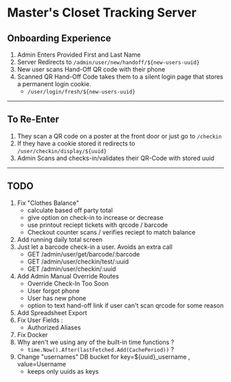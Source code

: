 # Master's Closet Tracking Server

## Onboarding Experience
1. Admin Enters Provided First and Last Name
2. Server Redirects to `/admin/user/new/handoff/${new-users-uuid}`
3. New user scans Hand-Off QR code with their phone
4. Scanned QR Hand-Off Code takes them to a silent login page that stores a permanent login cookie.
	- `/user/login/fresh/${new-users-uuid}`

---

## To Re-Enter
1. They scan a QR code on a poster at the front door or just go to `/checkin`
2. If they have a cookie stored it redirects to `/user/checkin/display/${uuid}`
3. Admin Scans and checks-in/validates their QR-Code with stored uuid

---

## TODO

1. Fix "Clothes Balance"
	- calculate based off party total
	- give option on check-in to increase or decrease
	- use printout reciept tickets with qrcode / barcode
	- Checkout counter scans / verifies reciept to match balance
2. Add running daily total screen
3. Just let a barcode check-in a user. Avoids an extra call
	- GET /admin/user/get/barcode/:barcode
	- GET /admin/user/checkin/test/:uuid
	- GET /admin/user/checkin/:uuid
4. Add Admin Manual Override Routes
	- Override Check-In Too Soon
	- User forgot phone
	- User has new phone
	- option to text hand-off link if user can't scan qrcode for some reason
5. Add Spreadsheet Export
6. Fix User Fields :
	- Authorized Aliases
7. Fix Docker
8. Why aren't we using any of the built-in time functions ?
	- `time.Now().After(lastFetched.Add(CachePeriod))` ?
9. Change "usernames" DB bucket for key=${uuid}_username , value=Username
	- keeps only uuids as keys